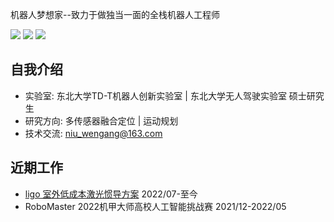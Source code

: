 机器人梦想家--致力于做独当一面的全栈机器人工程师

[![](https://img.shields.io/badge/Bilibili-robotics%E6%B8%AF-brightgreen)](https://space.bilibili.com/356146260)
[![](https://img.shields.io/badge/CSDN%E5%8D%9A%E5%AE%A2-robotics%E6%B8%AF-brightgreen)](https://blog.csdn.net/weixin_37684239?type=blog)
![](https://visitor-badge.laobi.icu/badge?page_id=niuwengang.visitor-badge)

## 自我介绍
+ 实验室: 东北大学TD-T机器人创新实验室 | 东北大学无人驾驶实验室 硕士研究生
+ 研究方向: 多传感器融合定位 | 运动规划
+ 技术交流: niu_wengang@163.com

## 近期工作
+ [ligo 室外低成本激光惯导方案](github.com/niuwengang/ligo)&nbsp;2022/07-至今
+ RoboMaster 2022机甲大师高校人工智能挑战赛&nbsp;2021/12-2022/05


